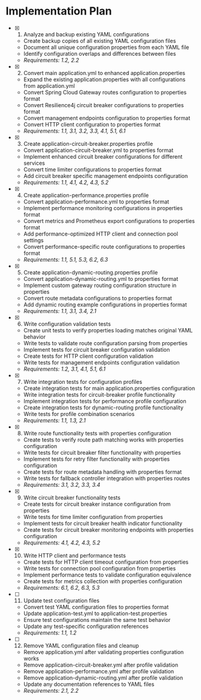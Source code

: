 # Implementation Plan

- [x] 1. Analyze and backup existing YAML configurations
  - Create backup copies of all existing YAML configuration files
  - Document all unique configuration properties from each YAML file
  - Identify configuration overlaps and differences between files
  - _Requirements: 1.2, 2.2_

- [x] 2. Convert main application.yml to enhanced application.properties
  - Expand the existing application.properties with all configurations from application.yml
  - Convert Spring Cloud Gateway routes configuration to properties format
  - Convert Resilience4j circuit breaker configurations to properties format
  - Convert management endpoints configuration to properties format
  - Convert HTTP client configuration to properties format
  - _Requirements: 1.1, 3.1, 3.2, 3.3, 4.1, 5.1, 6.1_

- [x] 3. Create application-circuit-breaker.properties profile
  - Convert application-circuit-breaker.yml to properties format
  - Implement enhanced circuit breaker configurations for different services
  - Convert time limiter configurations to properties format
  - Add circuit breaker specific management endpoints configuration
  - _Requirements: 1.1, 4.1, 4.2, 4.3, 5.2_

- [x] 4. Create application-performance.properties profile
  - Convert application-performance.yml to properties format
  - Implement performance monitoring configurations in properties format
  - Convert metrics and Prometheus export configurations to properties format
  - Add performance-optimized HTTP client and connection pool settings
  - Convert performance-specific route configurations to properties format
  - _Requirements: 1.1, 5.1, 5.3, 6.2, 6.3_

- [x] 5. Create application-dynamic-routing.properties profile
  - Convert application-dynamic-routing.yml to properties format
  - Implement custom gateway routing configuration structure in properties
  - Convert route metadata configurations to properties format
  - Add dynamic routing example configurations in properties format
  - _Requirements: 1.1, 3.1, 3.4, 2.1_

- [x] 6. Write configuration validation tests
  - Create unit tests to verify properties loading matches original YAML behavior
  - Write tests to validate route configuration parsing from properties
  - Implement tests for circuit breaker configuration validation
  - Create tests for HTTP client configuration validation
  - Write tests for management endpoints configuration validation
  - _Requirements: 1.2, 3.1, 4.1, 5.1, 6.1_

- [x] 7. Write integration tests for configuration profiles
  - Create integration tests for main application.properties configuration
  - Write integration tests for circuit-breaker profile functionality
  - Implement integration tests for performance profile configuration
  - Create integration tests for dynamic-routing profile functionality
  - Write tests for profile combination scenarios
  - _Requirements: 1.1, 1.3, 2.1_

- [x] 8. Write route functionality tests with properties configuration
  - Create tests to verify route path matching works with properties configuration
  - Write tests for circuit breaker filter functionality with properties
  - Implement tests for retry filter functionality with properties configuration
  - Create tests for route metadata handling with properties format
  - Write tests for fallback controller integration with properties routes
  - _Requirements: 3.1, 3.2, 3.3, 3.4_

- [x] 9. Write circuit breaker functionality tests
  - Create tests for circuit breaker instance configuration from properties
  - Write tests for time limiter configuration from properties
  - Implement tests for circuit breaker health indicator functionality
  - Create tests for circuit breaker monitoring endpoints with properties configuration
  - _Requirements: 4.1, 4.2, 4.3, 5.2_

- [x] 10. Write HTTP client and performance tests
  - Create tests for HTTP client timeout configuration from properties
  - Write tests for connection pool configuration from properties
  - Implement performance tests to validate configuration equivalence
  - Create tests for metrics collection with properties configuration
  - _Requirements: 6.1, 6.2, 6.3, 5.3_

- [ ] 11. Update test configuration files
  - Convert test YAML configuration files to properties format
  - Update application-test.yml to application-test.properties
  - Ensure test configurations maintain the same test behavior
  - Update any test-specific configuration references
  - _Requirements: 1.1, 1.2_

- [ ] 12. Remove YAML configuration files and cleanup
  - Remove application.yml after validating properties configuration works
  - Remove application-circuit-breaker.yml after profile validation
  - Remove application-performance.yml after profile validation  
  - Remove application-dynamic-routing.yml after profile validation
  - Update any documentation references to YAML files
  - _Requirements: 2.1, 2.2_